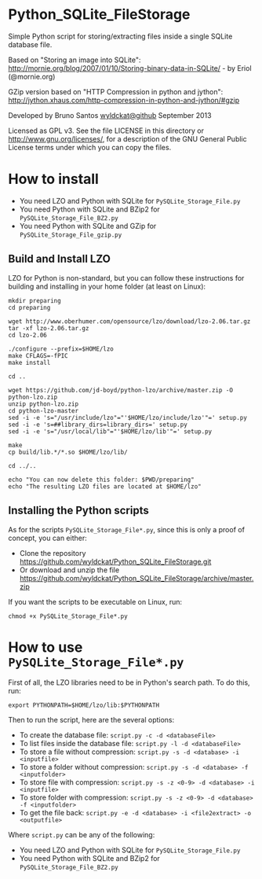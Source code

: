 Python_SQLite_FileStorage
=========================

Simple Python script for storing/extracting files inside a single SQLite database file.

Based on "Storing an image into SQLite": http://mornie.org/blog/2007/01/10/Storing-binary-data-in-SQLite/ - by Eriol (@mornie.org)

GZip version based on "HTTP Compression in python and jython": http://jython.xhaus.com/http-compression-in-python-and-jython/#gzip

Developed by Bruno Santos <wyldckat@github> September 2013

Licensed as GPL v3.  See the file LICENSE in this directory or http://www.gnu.org/licenses/, for a description of the GNU General Public License terms under which you can copy the files.


How to install
==============

  * You need LZO and Python with SQLite for `PySQLite_Storage_File.py`
  * You need Python with SQLite and BZip2 for `PySQLite_Storage_File_BZ2.py`
  * You need Python with SQLite and GZip for `PySQLite_Storage_File_gzip.py`


Build and Install LZO
---------------------

LZO for Python is non-standard, but you can follow these instructions for building and installing in your home folder (at least on Linux):

```
mkdir preparing
cd preparing

wget http://www.oberhumer.com/opensource/lzo/download/lzo-2.06.tar.gz
tar -xf lzo-2.06.tar.gz
cd lzo-2.06

./configure --prefix=$HOME/lzo
make CFLAGS=-fPIC
make install

cd ..

wget https://github.com/jd-boyd/python-lzo/archive/master.zip -O python-lzo.zip
unzip python-lzo.zip
cd python-lzo-master
sed -i -e 's="/usr/include/lzo"="'$HOME/lzo/include/lzo'"=' setup.py
sed -i -e 's=##library_dirs=library_dirs=' setup.py
sed -i -e 's="/usr/local/lib"="'$HOME/lzo/lib'"=' setup.py

make
cp build/lib.*/*.so $HOME/lzo/lib/

cd ../..

echo "You can now delete this folder: $PWD/preparing"
echo "The resulting LZO files are located at $HOME/lzo"
```


Installing the Python scripts
-----------------------------

As for the scripts `PySQLite_Storage_File*.py`, since this is only a proof of concept, you can either:

  * Clone the repository https://github.com/wyldckat/Python_SQLite_FileStorage.git
  * Or download and unzip the file https://github.com/wyldckat/Python_SQLite_FileStorage/archive/master.zip

If you want the scripts to be executable on Linux, run:

```
chmod +x PySQLite_Storage_File*.py
```


How to use `PySQLite_Storage_File*.py`
=====================================

First of all, the LZO libraries need to be in Python's search path. To do this, run:

```export PYTHONPATH=$HOME/lzo/lib:$PYTHONPATH```

Then to run the script, here are the several options:

  * To create the database file: `script.py -c -d <databaseFile>`
  * To list files inside the database file: `script.py -l -d <databaseFile>`
  * To store a file without compression: `script.py -s -d <database> -i <inputfile>`
  * To store a folder without compression: `script.py -s -d <database> -f <inputfolder>`
  * To store file with compression: `script.py -s -z <0-9> -d <database> -i <inputfile>`
  * To store folder with compression: `script.py -s -z <0-9> -d <database> -f <inputfolder>`
  * To get the file back: `script.py -e -d <database> -i <file2extract> -o <outputfile>`

Where `script.py` can be any of the following:

  * You need LZO and Python with SQLite for `PySQLite_Storage_File.py`
  * You need Python with SQLite and BZip2 for `PySQLite_Storage_File_BZ2.py`
